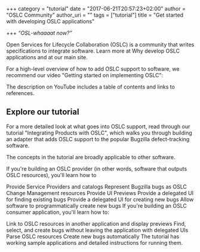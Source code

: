 +++
category = "tutorial"
date = "2017-06-21T20:57:23+02:00"
author = "OSLC Community"
author_uri = ""
tags = ["tutorial"]
title = "Get started with developing OSLC applications"

+++
_“OSL-whaaaat now?”_

Open Services for Lifecycle Collaboration (OSLC) is a community that writes specifications to integrate software. Learn more at Why develop OSLC applications and at our main site.

For a high-level overview of how to add OSLC support to software, we recommend our video "Getting started on implementing OSLC":

The description on YouTube includes a table of contents and links to references.

## Explore our tutorial

For a more detailed look at what goes into OSLC support, read through our tutorial "Integrating Products with OSLC", which walks you through building an adapter that adds OSLC support to the popular Bugzilla defect-tracking software.

The concepts in the tutorial are broadly applicable to other software.

If you're building an OSLC provider (in other words, software that outputs OSLC resources), you'll learn how to

Provide Service Providers and catalogs
Represent Bugzilla bugs as OSLC Change Management resources
Provide UI Previews
Provide a delegated UI for finding existing bugs
Provide a delegated UI for creating new bugs
Allow software to programmatically create new bugs
If you're building an OSLC consumer application, you'll learn how to:

Link to OSLC resources in another application and display previews
Find, select, and create bugs without leaving the application with delegated UIs
Parse OSLC resources
Create new bugs automatically
The tutorial has working sample applications and detailed instructions for running them.